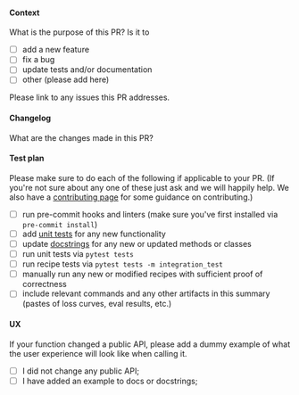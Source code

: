#### Context
What is the purpose of this PR? Is it to
- [ ] add a new feature
- [ ] fix a bug
- [ ] update tests and/or documentation
- [ ] other (please add here)

Please link to any issues this PR addresses.

#### Changelog
What are the changes made in this PR?

#### Test plan
Please make sure to do each of the following if applicable to your PR. (If you're not sure about any one of these just ask and we will happily help. We also have a [contributing page](../CONTRIBUTING.md) for some guidance on contributing.)

- [ ] run pre-commit hooks and linters (make sure you've first installed via `pre-commit install`)
- [ ] add [unit tests](../tests/torchtune) for any new functionality
- [ ] update [docstrings](../docs/source) for any new or updated methods or classes
- [ ] run unit tests via `pytest tests`
- [ ] run recipe tests via `pytest tests -m integration_test`
- [ ] manually run any new or modified recipes with sufficient proof of correctness
- [ ] include relevant commands and any other artifacts in this summary (pastes of loss curves, eval results, etc.)

#### UX
If your function changed a public API, please add a dummy example of what the user experience will look like when calling it.

- [ ] I did not change any public API;
- [ ] I have added an example to docs or docstrings;
